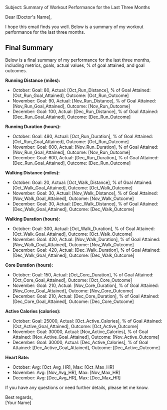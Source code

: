 Subject: Summary of Workout Performance for the Last Three Months

Dear \[Doctor's Name\],

I hope this email finds you well. Below is a summary of my workout performance for the last three months.

## **Final Summary**

Below is a final summary of my performance for the last three months, including metrics, goals, actual values, % of goal attained, and goal outcomes.

**Running Distance (miles):**

- October: Goal: 80, Actual: \[Oct_Run_Distance\], % of Goal Attained: \[Oct_Run_Goal_Attained\], Outcome: \[Oct_Run_Outcome\]
- November: Goal: 90, Actual: \[Nov_Run_Distance\], % of Goal Attained: \[Nov_Run_Goal_Attained\], Outcome: \[Nov_Run_Outcome\]
- December: Goal: 100, Actual: \[Dec_Run_Distance\], % of Goal Attained: \[Dec_Run_Goal_Attained\], Outcome: \[Dec_Run_Outcome\]

**Running Duration (hours):**

- October: Goal: 480, Actual: \[Oct_Run_Duration\], % of Goal Attained: \[Oct_Run_Goal_Attained\], Outcome: \[Oct_Run_Outcome\]
- November: Goal: 600, Actual: \[Nov_Run_Duration\], % of Goal Attained: \[Nov_Run_Goal_Attained\], Outcome: \[Nov_Run_Outcome\]
- December: Goal: 600, Actual: \[Dec_Run_Duration\], % of Goal Attained: \[Dec_Run_Goal_Attained\], Outcome: \[Dec_Run_Outcome\]

**Walking Distance (miles):**

- October: Goal: 20, Actual: \[Oct_Walk_Distance\], % of Goal Attained: \[Oct_Walk_Goal_Attained\], Outcome: \[Oct_Walk_Outcome\]
- November: Goal: 30, Actual: \[Nov_Walk_Distance\], % of Goal Attained: \[Nov_Walk_Goal_Attained\], Outcome: \[Nov_Walk_Outcome\]
- December: Goal: 30, Actual: \[Dec_Walk_Distance\], % of Goal Attained: \[Dec_Walk_Goal_Attained\], Outcome: \[Dec_Walk_Outcome\]

**Walking Duration (hours):**

- October: Goal: 300, Actual: \[Oct_Walk_Duration\], % of Goal Attained: \[Oct_Walk_Goal_Attained\], Outcome: \[Oct_Walk_Outcome\]
- November: Goal: 420, Actual: \[Nov_Walk_Duration\], % of Goal Attained: \[Nov_Walk_Goal_Attained\], Outcome: \[Nov_Walk_Outcome\]
- December: Goal: 420, Actual: \[Dec_Walk_Duration\], % of Goal Attained: \[Dec_Walk_Goal_Attained\], Outcome: \[Dec_Walk_Outcome\]

**Core Duration (hours):**

- October: Goal: 150, Actual: \[Oct_Core_Duration\], % of Goal Attained: \[Oct_Core_Goal_Attained\], Outcome: \[Oct_Core_Outcome\]
- November: Goal: 210, Actual: \[Nov_Core_Duration\], % of Goal Attained: \[Nov_Core_Goal_Attained\], Outcome: \[Nov_Core_Outcome\]
- December: Goal: 210, Actual: \[Dec_Core_Duration\], % of Goal Attained: \[Dec_Core_Goal_Attained\], Outcome: \[Dec_Core_Outcome\]

**Active Calories (calories):**

- October: Goal: 25000, Actual: \[Oct_Active_Calories\], % of Goal Attained: \[Oct_Active_Goal_Attained\], Outcome: \[Oct_Active_Outcome\]
- November: Goal: 30000, Actual: \[Nov_Active_Calories\], % of Goal Attained: \[Nov_Active_Goal_Attained\], Outcome: \[Nov_Active_Outcome\]
- December: Goal: 30000, Actual: \[Dec_Active_Calories\], % of Goal Attained: \[Dec_Active_Goal_Attained\], Outcome: \[Dec_Active_Outcome\]

**Heart Rate:**

- October: Avg: \[Oct_Avg_HR\], Max: \[Oct_Max_HR\]
- November: Avg: \[Nov_Avg_HR\], Max: \[Nov_Max_HR\]
- December: Avg: \[Dec_Avg_HR\], Max: \[Dec_Max_HR\]

If you have any questions or need further details, please let me know.

Best regards,  
\[Your Name\]
